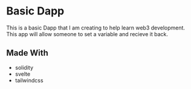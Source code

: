 # Basic Dapp
This is a basic Dapp that I am creating to help learn web3 development. This app will allow someone to set a variable and recieve it back.

## Made With
- solidity
- svelte
- tailwindcss